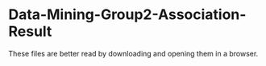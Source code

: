 # Data-Mining-Group2-Association-Result
These files are better read by downloading and opening them in a browser.
